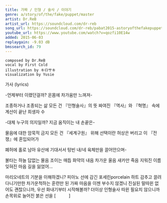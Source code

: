 ```yaml
---
title: 가짜 / 인형 / 술사 / 이야기
genre: a/story/of/the/fake/puppet/master
artist: Dr.ReB
artist_url: https://soundcloud.com/dr-reb
song_url: https://soundcloud.com/dr-reb/pabat2015-astoryofthefakepuppetmaster
youtube_url: https://www.youtube.com/watch?v=qozfi10E14w
added: 2015-06-03
replaygain: -9.03 dB
bmssearch_id: 79
---
```


    composed by Dr.ReB
    vocal by First Cold
    illustration by キロサキ
    visualization by Yusie

가사 (lyrics)

-언제부터 이랬던걸까? 온몸에 차가움만 느껴져-

조종하거나 조종되는 삶 모든 건 『인형술사』의 뜻
짜여진 『역사』와 『혁명』 속에 계산이 끝난 희생자 수

-대체 누구의 의지일까? 지금 움직이는 내 손끝은-

물음에 대한 암묵적 금지 모든 건 『세계구원』 위해
선택이란 허상은 버리고 이 『전쟁』에 혼입되어가

폐허에 홀로 남아 유산에 기대서서
텅빈 내/네 육체만을 끌어안으며-

불타는 하늘 답없는 물음 조이는 매듭 화약의 내음
차가운 울음 새카만 죽음 지워진 이름 잊혀진 마음
길을 잃었어...

마리오네트의 기분을 이해하겠니? 피아노 선에 감긴 포세린porcelain 하트
감추고 끌려다니기만한 차가운척하는 훈련만 된 가짜 마음을 이젠 부수지 않겠니
진실된 말따윈 없어도 괜찮으니까, 우선 화내기부터 시작해볼까?
더이상 인형술사 따윈 필요치 않으니까 손목위로 늘어진 붉은 선을 [　　　]
